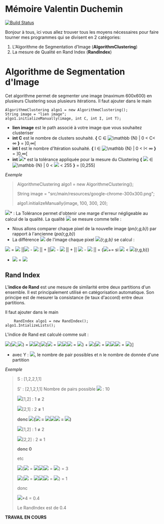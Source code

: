 

# Mémoire Valentin Duchemin
[![Build Status](https://travis-ci.com/valentinduchj/M2Memory.svg?branch=master)](https://travis-ci.com/valentinduchj/M2Memory)

Bonjour à tous, ici vous allez trouver tous les moyens nécessaires pour faire tourner mes programmes qui se divisent en 2 catégories: 

 1. L'Algorithme de Segmentation d'Image (**AlgorithmClustering**) 
 2. La mesure de Qualité en Rand Index (**RandIndex**)

# Algorithme de Segmentation d'Image

Cet algorithme permet de segmenter une image (maximum 600x600) en plusieurs Clustering sous plusieurs itérations.
Il faut ajouter dans le main

    AlgorithmeClustering algo1 = new AlgorithmeClustering();
	String image = "lien image";
	algo1.initializeManually(image, int C, int I, int T);

 - **lien image** est le path associé à votre image que vous souhaitez clusteriser
 - **int C** est le nombre de clusters souhaité. **{** C ∈ ![\mathbb {N} ](https://wikimedia.org/api/rest_v1/media/math/render/svg/fdf9a96b565ea202d0f4322e9195613fb26a9bed) | 0 < C< ∞ **}** = ]0,∞[ 
 - **int I** est le nombre d'Itération souhaité. **{** I ∈ ![\mathbb {N} ](https://wikimedia.org/api/rest_v1/media/math/render/svg/fdf9a96b565ea202d0f4322e9195613fb26a9bed) | 0 < I< ∞ **}** = ]0,∞[ 
 - **int <img src="https://latex.codecogs.com/gif.latex?$\Gamma$"/>***   est la tolérance appliquée pour la mesure du Clustering **{** <img src="https://latex.codecogs.com/gif.latex?$\Gamma$"/> ∈ ![\mathbb {N} ](https://wikimedia.org/api/rest_v1/media/math/render/svg/fdf9a96b565ea202d0f4322e9195613fb26a9bed) | 0 < <img src="https://latex.codecogs.com/gif.latex?$\Gamma$"/> < 255 **}** = [0,255] 
 
*Exemple*
> AlgorithmeClustering algo1 = new AlgorithmeClustering(); 
>
> String image = "src/main/resources/google-chrome-300x300.png"; 
>
> algo1.initializeManually(image, 100, 300, 20);

**<img src="https://latex.codecogs.com/gif.latex?$\Gamma$"/>*** : La Tolérance permet d'obtenir une marge d'erreur négligeable au calcul de la qualité. 
La qualité <img src="https://latex.codecogs.com/gif.latex?$Q$"/> se mesure comme telle :
 - Nous allons comparer chaque pixel de la nouvelle image (*pn{r,g,b}*) par rapport à l'ancienne (*pa{r,g,b}*)
 - La différence <img src="https://latex.codecogs.com/gif.latex?$B$"/> de l'image chaque pixel  <img src="https://latex.codecogs.com/gif.latex?$P$"/>*{r,g,b}* se calcul : 
 
<img src="https://latex.codecogs.com/gif.latex?$B$"/> = <img src="https://latex.codecogs.com/gif.latex?$\sum_{i=1}^{Width*Height}"/>  ||<img src="https://latex.codecogs.com/gif.latex?$pn_{i}$r"/> - <img src="https://latex.codecogs.com/gif.latex?$pa_{i}r$"/> || + ||<img src="https://latex.codecogs.com/gif.latex?$pn_{i}g$"/> - <img src="https://latex.codecogs.com/gif.latex?$pa_{i}g$"/> || + || <img src="https://latex.codecogs.com/gif.latex?$pn_{i}b$"/> - <img src="https://latex.codecogs.com/gif.latex?$pa_{i}b$"/> || = {<img src="https://latex.codecogs.com/gif.latex?$B$"/>+= si **<img src="https://latex.codecogs.com/gif.latex?$\Gamma$"/>** < <img src="https://latex.codecogs.com/gif.latex?$P$"/>{r,g,b}}
- <img src="https://latex.codecogs.com/gif.latex?$Q$"/> = <img src="https://latex.codecogs.com/gif.latex?\frac{100B}{(255*Width*Height)/2}"/>

## Rand Index

L'**indice de Rand**  est une mesure de similarité entre deux partitions d'un ensemble. Il est principalement utilisé en catégorisation automatique. Son principe est de mesurer la consistance (le taux d'accord) entre deux partitions.

Il faut ajouter dans le main 

    	RandIndex algo1 = new RandIndex();
	algo1.IntializeLists();
	
L'indice de Rand est calculé comme suit :

<img src="https://latex.codecogs.com/gif.latex?$R$"/>(<img src="https://latex.codecogs.com/gif.latex?$S$"/>,<img src="https://latex.codecogs.com/gif.latex?$S'$"/>) = <img src="https://latex.codecogs.com/gif.latex?\frac{1}{Y}"/><img src="https://latex.codecogs.com/gif.latex?$\sum_{i,j}$"/>[<img src="https://latex.codecogs.com/gif.latex?$I$"/>(<img src="https://latex.codecogs.com/gif.latex?$l_{i}$"/> = <img src="https://latex.codecogs.com/gif.latex?$l_{j}$"/><img src="https://latex.codecogs.com/gif.latex?$\bigwedge$"/><img src="https://latex.codecogs.com/gif.latex?$l'_{i}$"/> = <img src="https://latex.codecogs.com/gif.latex?$l'_{j}$"/>) + <img src="https://latex.codecogs.com/gif.latex?$I$"/>(<img src="https://latex.codecogs.com/gif.latex?$l_{i}$"/> = <img src="https://latex.codecogs.com/gif.latex?$l_{j}$"/><img src="https://latex.codecogs.com/gif.latex?$\bigvee$"/><img src="https://latex.codecogs.com/gif.latex?$l'_{i}$"/> = <img src="https://latex.codecogs.com/gif.latex?$l'_{j}$"/>)]

 - avec Y : <img src="https://latex.codecogs.com/gif.latex?$$\binom{n}{2}$$"/>, le nombre de pair possibles et n le nombre de donnée d'une partition

*Exemple*

> S : [1,2,2,1,1]
>
> S' : [2,1,2,1,1]
> Nombre de pairs possible <img src="https://latex.codecogs.com/gif.latex?$$\binom{5}{2}$$"/> : 10
>
> <img src="https://latex.codecogs.com/gif.latex?$S_{1,2}$"/>[1,2] : 1 **≠** 2
>
> <img src="https://latex.codecogs.com/gif.latex?$S'_{1,2}$"/>[2,1] : 2 **≠** 1
>
>  **donc <img src="https://latex.codecogs.com/gif.latex?$I$"/>(<img src="https://latex.codecogs.com/gif.latex?$l_{i}$"/> = <img src="https://latex.codecogs.com/gif.latex?$l_{j}$"/><img src="https://latex.codecogs.com/gif.latex?$\bigvee$"/><img src="https://latex.codecogs.com/gif.latex?$l'_{i}$"/> = <img src="https://latex.codecogs.com/gif.latex?$l'_{j}$"/>)**
>  
>  <img src="https://latex.codecogs.com/gif.latex?$S_{1,3}$"/>[1,2] : 1 **≠** 2 
>
>  <img src="https://latex.codecogs.com/gif.latex?$S'_{1,3}$"/>[2,2] : 2 **=** 1
>
>  **donc 0**
>  
>  etc
>  
>  <img src="https://latex.codecogs.com/gif.latex?$I$"/>(<img src="https://latex.codecogs.com/gif.latex?$l_{i}$"/> = <img src="https://latex.codecogs.com/gif.latex?$l_{j}$"/><img src="https://latex.codecogs.com/gif.latex?$\bigvee$"/><img src="https://latex.codecogs.com/gif.latex?$l'_{i}$"/> = <img src="https://latex.codecogs.com/gif.latex?$l'_{j}$"/>) = 3
> 
>  <img src="https://latex.codecogs.com/gif.latex?$I$"/>(<img src="https://latex.codecogs.com/gif.latex?$l_{i}$"/> = <img src="https://latex.codecogs.com/gif.latex?$l_{j}$"/><img src="https://latex.codecogs.com/gif.latex?$\bigwedge$"/><img src="https://latex.codecogs.com/gif.latex?$l'_{i}$"/> = <img src="https://latex.codecogs.com/gif.latex?$l'_{j}$"/>) = 1 
>
>  donc
>
> <img src="https://latex.codecogs.com/gif.latex?\frac{1}{10}"/>*4 = 0.4
>
>  Le RandIndex est de 0.4



**TRAVAIL EN COURS**
